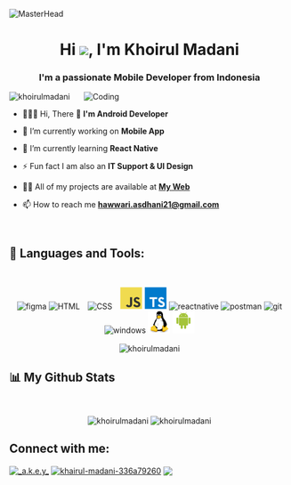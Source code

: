 <!-- [![@khoirulmadani's Holopin board](https://holopin.me/khoirulmadani)](https://holopin.io/@khoirulmadani) -->
![MasterHead](https://user-images.githubusercontent.com/58959408/232639433-cb0aea21-66f0-4508-a771-85e2089c5a87.gif)

<h1 align="center">Hi <img src="https://raw.githubusercontent.com/MartinHeinz/MartinHeinz/master/wave.gif" width="30px">, I'm Khoirul Madani</h1>
<h3 align="center">I'm a passionate Mobile Developer from Indonesia</h3>
<img align="right" alt="Coding" width="370"  src="https://mir-s3-cdn-cf.behance.net/project_modules/max_1200/06f21a161921919.63cd7887d0a70.gif">

<p align="left"> <img src="https://komarev.com/ghpvc/?username=khoirulmadani&label=Profile%20views&color=0e75b6&style=flat" alt="khoirulmadani" /> </p>

- 🧑🏻‍💻 Hi, There 👋 **I'm Android Developer**

- 🔭 I’m currently working on **Mobile App**

- 🌱 I’m currently learning **React Native**

- ⚡ Fun fact I am also an **IT Support & UI Design**

- 👨‍💻 All of my projects are available at **[My Web](https://khoirulmadani.github.io/)**

- 📫 How to reach me **hawwari.asdhani21@gmail.com**

</br>


## 🚀 Languages and Tools:
</br>
<p align="center"> 
  <img alt="figma" width="40" src="https://www.vectorlogo.zone/logos/figma/figma-icon.svg"  />
  <img alt="HTML" width="40" style="padding-right:10px;" src="https://cdn.jsdelivr.net/gh/devicons/devicon/icons/html5/html5-plain.svg" />
  <img alt="CSS" width="40" style="padding-right:10px;" src="https://cdn.jsdelivr.net/gh/devicons/devicon/icons/css3/css3-plain.svg" />
  <img alt="javascript" width="40" src="https://raw.githubusercontent.com/devicons/devicon/master/icons/javascript/javascript-original.svg"   /> 
  <img alt="typescript" width="40" src="https://raw.githubusercontent.com/devicons/devicon/master/icons/typescript/typescript-original.svg"    />
  <img alt="reactnative" width="40" src="https://reactnative.dev/img/header_logo.svg"   /> 
  <img alt="postman" width="40" src="https://www.vectorlogo.zone/logos/getpostman/getpostman-icon.svg" />
  <img alt="git" width="40" src="https://www.vectorlogo.zone/logos/git-scm/git-scm-icon.svg"  /> 
  <img alt="windows" width="40" src="https://cdn-icons-png.flaticon.com/512/906/906308.png"  /> 
  <img alt="linux" width="40" src="https://raw.githubusercontent.com/devicons/devicon/master/icons/linux/linux-original.svg"  /> 
  <img aalt="android" width="40"src="https://raw.githubusercontent.com/devicons/devicon/master/icons/android/android-original-wordmark.svg"  />
<p align="center">
  <img align="center" src="https://github-readme-stats.vercel.app/api/top-langs?username=khoirulmadani&show_icons=true&theme=tokyonight" alt="khoirulmadani" />
</p>


## 📊 My Github Stats
</br>
<p align="center"> 
   <a> <img src="https://github-readme-streak-stats.herokuapp.com/?user=khoirulmadani&show_icons=true&theme=tokyonight" alt="khoirulmadani" /></a>
   <a> <img src="https://github-readme-stats.vercel.app/api?username=khoirulmadani&show_icons=true&theme=tokyonight" alt="khoirulmadani" /></a>
</br>


## Connect with me:
<p align="left">
<a href="https://instagram.com/_a.k.e.y_" target="_blank"><img align="center" src="https://raw.githubusercontent.com/rahuldkjain/github-profile-readme-generator/master/src/images/icons/Social/instagram.svg" alt="_a.k.e.y_" height="35px"/></a>
<a href="https://linkedin.com/in/khairul-madani-336a79260" target="_blank"><img align="center" src="https://img.icons8.com/fluent/48/000000/linkedin.png"  alt="khairul-madani-336a79260"  height="43px"/></a>
<a href="mailto:hawwari.asdhani21@gmail.com" target="_blank"><img align="center" src="https://img.icons8.com/color/344/gmail-new.png" height="40px"/></a>
</p>

